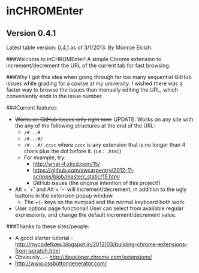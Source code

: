 inCHROMEnter
============
Version 0.4.1
--------
Latest table version:  [0.4.1](https://github.com/ekilah/inCHROMEnter/tree/791c93617c2aa83b7c4788a226228d6f2e62523e) as of 3/1/2013. By Monroe Ekilah.

###Welcome to inCHROMEnter!
A simple Chrome extension to increment/decrement the URL of the current tab for fast browsing.

###Why
I got this idea when going through far too many sequential GitHub issues while grading for a course at my university. I wished there was a faster way to browse the issues than manually editing the URL, which conveniently ends in the issue number.

###Current features
+ ~~Works on GitHub issues only right now.~~ UPDATE: Works on any site with the any of the following structures at the end of the URL:
  + `/#...#`
  + `/#...#/`
  + `/#...#/.cccc` where `cccc` is any extension that is no longer than 4 chars plus the dot before it. (i.e.: `.html`)
  + For example, try:
      + http://what-if.xkcd.com/15/
      + https://github.com/swcarpentry/2012-11-scripps/blob/master/_static/15.html
      + GitHub issues (the original intention of this project!)
+ Alt + '+' and Alt + '-' will increment/decrement,  in addition to the ugly buttons in the extension popup window.
  + The +/- keys on the numpad and the normal keyboard both work.
+ User options page functional! User can select from available regular expressions, and change the default increment/decrement value.

###Thanks to these sites/people:
+ A good starter tutorial - http://mycodefixes.blogspot.in/2012/03/building-chrome-extensions-from-scratch.html
+ Obviously... - http://developer.chrome.com/extensions/
+ http://www.cssbuttongenerator.com/
